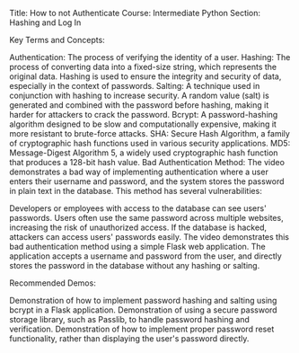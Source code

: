 Title: How to not Authenticate
Course: Intermediate Python
Section: Hashing and Log In

Key Terms and Concepts:

Authentication: The process of verifying the identity of a user.
Hashing: The process of converting data into a fixed-size string, which represents the original data. Hashing is used to ensure the integrity and security of data, especially in the context of passwords.
Salting: A technique used in conjunction with hashing to increase security. A random value (salt) is generated and combined with the password before hashing, making it harder for attackers to crack the password.
Bcrypt: A password-hashing algorithm designed to be slow and computationally expensive, making it more resistant to brute-force attacks.
SHA: Secure Hash Algorithm, a family of cryptographic hash functions used in various security applications.
MD5: Message-Digest Algorithm 5, a widely used cryptographic hash function that produces a 128-bit hash value.
Bad Authentication Method:
The video demonstrates a bad way of implementing authentication where a user enters their username and password, and the system stores the password in plain text in the database. This method has several vulnerabilities:

Developers or employees with access to the database can see users' passwords.
Users often use the same password across multiple websites, increasing the risk of unauthorized access.
If the database is hacked, attackers can access users' passwords easily.
The video demonstrates this bad authentication method using a simple Flask web application. The application accepts a username and password from the user, and directly stores the password in the database without any hashing or salting.

Recommended Demos:

Demonstration of how to implement password hashing and salting using bcrypt in a Flask application.
Demonstration of using a secure password storage library, such as Passlib, to handle password hashing and verification.
Demonstration of how to implement proper password reset functionality, rather than displaying the user's password directly.



